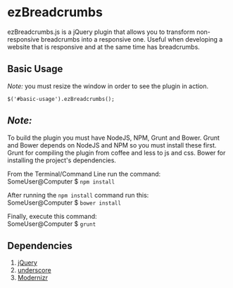 ezBreadcrumbs
=============

ezBreadcrumbs.js is a jQuery plugin that allows you to transform non-responsive breadcrumbs into a responsive 
one. Useful when developing a website that is responsive and at the same time has breadcrumbs.

Basic Usage
-----------

*Note:* you must resize the window in order to see the plugin in action.

`$('#basic-usage').ezBreadcrumbs();`


*Note:*
-------
To build the plugin you must have NodeJS, NPM, Grunt and Bower. Grunt and Bower depends on NodeJS and NPM so you must install these first. Grunt for compiling the plugin from coffee and less to js and css. Bower for installing the project's dependencies.

From the Terminal/Command Line run the command: <br />
SomeUser@Computer $ `npm install` <br />

After running the `npm install` command run this: <br />
SomeUser@Computer $ `bower install`

Finally, execute this command: <br />
SomeUser@Computer $ `grunt`


Dependencies
------------

1. [jQuery](http://code.jquery.com/jquery-1.8.3.min.js)
2. [underscore](http://cdnjs.cloudflare.com/ajax/libs/underscore.js/1.5.2/underscore-min.js)
3. [Modernizr](http://cdnjs.cloudflare.com/ajax/libs/modernizr/2.6.2/modernizr.js)